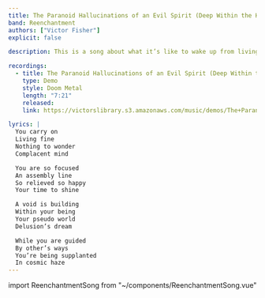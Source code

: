 ```yaml
---
title: The Paranoid Hallucinations of an Evil Spirit (Deep Within the Hidden Swamp)
band: Reenchantment
authors: ["Victor Fisher"]
explicit: false

description: This is a song about what it’s like to wake up from living in a fake world.

recordings:
  - title: The Paranoid Hallucinations of an Evil Spirit (Deep Within the Hidden Swamp)
    type: Demo
    style: Doom Metal
    length: "7:21"
    released: 
    link: https://victorslibrary.s3.amazonaws.com/music/demos/The+Paranoid+Hallucinations+of+an+Evil+Spirit+(Deep+Within+the+Hidden+Swamp).mp3

lyrics: |
  You carry on
  Living fine
  Nothing to wonder
  Complacent mind

  You are so focused
  An assembly line
  So relieved so happy
  Your time to shine

  A void is building
  Within your being
  Your pseudo world
  Delusion’s dream

  While you are guided
  By other’s ways
  You’re being supplanted
  In cosmic haze
---
```


import ReenchantmentSong from "~/components/ReenchantmentSong.vue"

<ReenchantmentSong :songData="$frontmatter" />